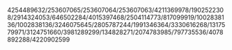 4254489632/253607065/253607064/253607063/4211369978/1902522308/2914324053/646502284/4015397468/2504114773/817099919/1002838136/1002838136/3246075645/2805787244/1991346364/3330616268/1317579971/3124751660/3981289299/134828271/2074783985/797735536/4078892288/4220902599
